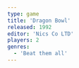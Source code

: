 ```yaml
---
type: game
title: 'Dragon Bowl'
released: 1992
editor: 'Nics Co LTD'
players: 2
genres:
  - 'Beat them all'
---
```

